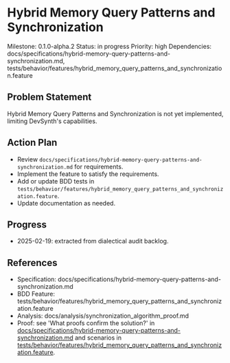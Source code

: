 # Hybrid Memory Query Patterns and Synchronization
Milestone: 0.1.0-alpha.2
Status: in progress
Priority: high
Dependencies: docs/specifications/hybrid-memory-query-patterns-and-synchronization.md, tests/behavior/features/hybrid_memory_query_patterns_and_synchronization.feature

## Problem Statement
Hybrid Memory Query Patterns and Synchronization is not yet implemented, limiting DevSynth's capabilities.


## Action Plan
- Review `docs/specifications/hybrid-memory-query-patterns-and-synchronization.md` for requirements.
- Implement the feature to satisfy the requirements.
- Add or update BDD tests in `tests/behavior/features/hybrid_memory_query_patterns_and_synchronization.feature`.
- Update documentation as needed.

## Progress
- 2025-02-19: extracted from dialectical audit backlog.

## References
- Specification: docs/specifications/hybrid-memory-query-patterns-and-synchronization.md
- BDD Feature: tests/behavior/features/hybrid_memory_query_patterns_and_synchronization.feature
- Analysis: docs/analysis/synchronization_algorithm_proof.md
- Proof: see 'What proofs confirm the solution?' in [docs/specifications/hybrid-memory-query-patterns-and-synchronization.md](../docs/specifications/hybrid-memory-query-patterns-and-synchronization.md) and scenarios in [tests/behavior/features/hybrid_memory_query_patterns_and_synchronization.feature](../tests/behavior/features/hybrid_memory_query_patterns_and_synchronization.feature).
